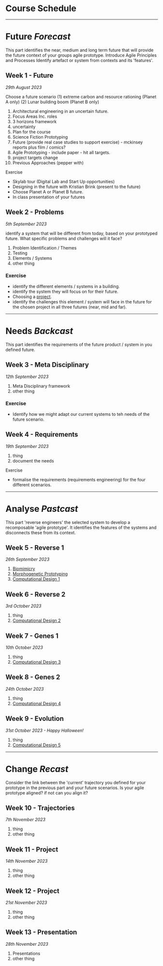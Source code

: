 # Course Schedule

-------------------------------------
# Future *Forecast*
This part identifies the near, medium and long term future that will provide the future context of your groups agile prototype. Introduce Agile Principles and Processes
Identify artefact or system from contexts and its 'features'.


## Week 1 - Future

*29th August 2023*

Choose a future scenario (1) extreme carbon and resource rationing (Planet A only) (2) Lunar building boom (Planet B only)

1. Architectural engineering in an uncertain future.
1. Focus Areas Inc. roles
2. 3 horizons framework
1. uncertainty
1. Plan for the course
2. Science Fiction Prototyping
1. Future (provide real case studies to support exercise) - mckinsey reports plus film / comics?
1. Agile Prototyping - include paper - hit all targets.
1. project targets
change 
1. Previous Approaches (pepper with)

Exercise
* Skylab tour (Digital Lab and Start Up opportunities)
* Designing in the future with Kristian Brink (present to the future)
* Choose Planet A or Planet B future.
* In class presentation of your futures

## Week 2 - Problems

*5th September 2023*

identify a system that will be different from today, based on your prototyped future. What specific problems and challenges will it face?

1. Problem Identification / Themes
2. Testing
3. Elements / Systems
4. other thing

### Exercise
* identify the different elements / systems in a building.
* identify the system they will focus on for their future.
* Choosing a [project](Agile-Prototyping/Projects).
* identify the challenges this element / system will face in the future for the chosen project in all three futures (near, mid and far).

-------------------------------------
# Needs *Backcast*
This part identifies the requirements of the future product / system in you defined future.

## Week 3 - Meta Disciplinary

*12th September 2023*

1. Meta Disciplinary framework
2. other thing

### Exercise
* Identify how we might adapt our current systems to teh needs of the future scenario.

## Week 4 - Requirements

*19th September 2023*

1. thing
2. document the needs

Exercise
* formalise the requirements (requirements engineering) for the four different scenarios.

-------------------------------------
# Analyse *Pastcast*
This part 'reverse engineers' the selected system to develop a recomposable 'agile prototype'. It identifies the features of the systems and disconnects these from its context.

## Week 5 - Reverse 1

*26th September 2023*

1. [Biomimicry](Concepts/Biomimicry)
2. [Morphogenetic Prototyping](Concepts/MorphogeneticPrototyping)
3. [Computational Design 1](Concepts/ComputationalDesign)

## Week 6 - Reverse 2

*3rd October 2023*

1. thing
2. [Computational Design 2](Concepts/ComputationalDesign)

## Week 7 - Genes 1

*10th October 2023*

1. thing
2.  [Computational Design 3](Concepts/ComputationalDesign)


## Week 8 - Genes 2

*24th October 2023*

1. thing
2.  [Computational Design 4](Concepts/ComputationalDesign)

## Week 9 - Evolution

*31st October 2023 - Happy Halloween!*

1. thing
2. [Computational Design 5](Concepts/ComputationalDesign)


------------------------------------
# Change *Recast*
Consider the link between the 'current' trajectory you defined for your prototype in the previous part and your future scenarios. Is your agile prototype aligned? if not can you align it?

## Week 10 - Trajectories

*7th November 2023*

1. thing
2. other thing

## Week 11 - Project

*14th November 2023*

1. thing
2. other thing

## Week 12 - Project

*21st November 2023*

1. thing
2. other thing

## Week 13 - Presentation

*28th November 2023*

1. Presentations
2. other thing
